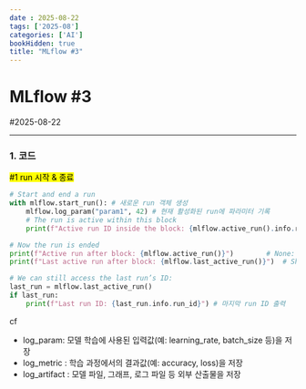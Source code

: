 ```yaml
---
date : 2025-08-22
tags: ['2025-08']
categories: ['AI']
bookHidden: true
title: "MLflow #3"
---
```


# MLflow #3

#2025-08-22

---

### 1. 코드

<mark>#1 run 시작 & 종료</mark>

```python
# Start and end a run
with mlflow.start_run(): # 새로운 run 객체 생성
    mlflow.log_param("param1", 42) # 현재 활성화된 run에 파라미터 기록
    # The run is active within this block
    print(f"Active run ID inside the block: {mlflow.active_run().info.run_id}") # 현재 진행 중인 run 객체

# Now the run is ended
print(f"Active run after block: {mlflow.active_run()}")        # None: 이미 run이 종료되었기 때문에 mlflow.active_run()은 None을 반환
print(f"Last active run after block: {mlflow.last_active_run()}")  # Should not be None: 방금 끝난 run 객체를 반환하므로 None이 아니라, 마지막 run의 메타데이터.

# We can still access the last run’s ID:
last_run = mlflow.last_active_run()
if last_run:
    print(f"Last run ID: {last_run.info.run_id}") # 마지막 run ID 출력
```

cf
- log_param: 모델 학습에 사용된 입력값(예: learning_rate, batch_size 등)을 저장
- log_metric : 학습 과정에서의 결과값(예: accuracy, loss)을 저장
- log_artifact : 모델 파일, 그래프, 로그 파일 등 외부 산출물을 저장